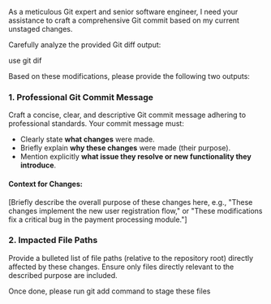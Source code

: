 As a meticulous Git expert and senior software engineer, I need your assistance to craft a comprehensive Git commit based on my current unstaged changes.

Carefully analyze the provided Git diff output:

<git-diff>
  use git dif
</git-diff>

Based on these modifications, please provide the following two outputs:

### 1. Professional Git Commit Message

Craft a concise, clear, and descriptive Git commit message adhering to professional standards. Your commit message must:

* Clearly state **what changes** were made.
* Briefly explain **why these changes** were made (their purpose).
* Mention explicitly **what issue they resolve or new functionality they introduce**.

#### Context for Changes:

\[Briefly describe the overall purpose of these changes here, e.g., "These changes implement the new user registration flow," or "These modifications fix a critical bug in the payment processing module."]

### 2. Impacted File Paths

Provide a bulleted list of file paths (relative to the repository root) directly affected by these changes. Ensure only files directly relevant to the described purpose are included.

Once done, please run git add command to stage these files